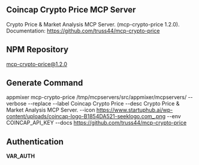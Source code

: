 Coincap Crypto Price MCP Server
-------------------------------

Crypto Price & Market Analysis MCP Server. (mcp-crypto-price 1.2.0). Documentation: <a target=_blank href='https://github.com/truss44/mcp-crypto-price'>https://github.com/truss44/mcp-crypto-price</a>

NPM Repository
--------------

mcp-crypto-price@1.2.0

Generate Command
----------------

appmixer mcp-crypto-price /tmp/mcpservers/src/appmixer/mcpservers/ --verbose --replace --label Coincap Crypto Price --desc Crypto Price & Market Analysis MCP Server. --icon https://www.startuphub.ai/wp-content/uploads/coincap-logo-B1854DA521-seeklogo.com_.png --env COINCAP_API_KEY --docs https://github.com/truss44/mcp-crypto-price

Authentication
--------------

__VAR_AUTH__
